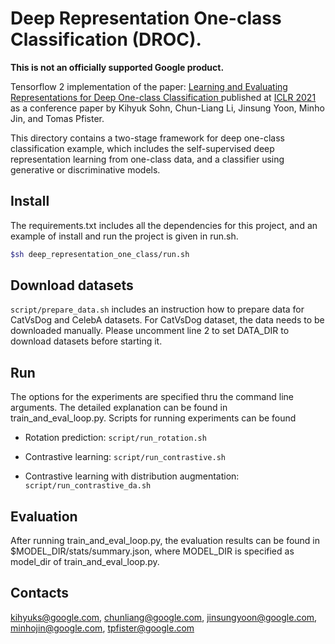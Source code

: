 # Deep Representation One-class Classification (DROC).

**This is not an officially supported Google product.**

Tensorflow 2 implementation of the paper: [
Learning and Evaluating Representations for Deep One-class Classification
](https://openreview.net/forum?id=HCSgyPUfeDj) published at
[ICLR 2021](https://iclr.cc/) as a conference paper
by Kihyuk Sohn, Chun-Liang Li, Jinsung Yoon, Minho Jin, and Tomas Pfister.

This directory contains a two-stage framework for deep one-class classification
example, which includes the self-supervised deep representation learning from
one-class data, and a classifier using generative or discriminative models.

## Install

The requirements.txt includes all the dependencies for this project, and an
example of install and run the project is given in run.sh.

```bash
$sh deep_representation_one_class/run.sh
```

## Download datasets

`script/prepare_data.sh` includes an instruction how to prepare data for
CatVsDog and CelebA datasets. For CatVsDog dataset, the data needs to be
downloaded manually. Please uncomment line 2 to set DATA_DIR to download
datasets before starting it.

## Run

The options for the experiments are specified thru the command line arguments.
The detailed explanation can be found in train_and_eval_loop.py. Scripts for
running experiments can be found

-   Rotation prediction: `script/run_rotation.sh`

-   Contrastive learning: `script/run_contrastive.sh`

-   Contrastive learning with distribution augmentation:
    `script/run_contrastive_da.sh`

## Evaluation

After running train_and_eval_loop.py, the evaluation results can be found in
$MODEL_DIR/stats/summary.json, where MODEL_DIR is specified as model_dir of
train_and_eval_loop.py.

## Contacts

kihyuks@google.com, chunliang@google.com, jinsungyoon@google.com,
minhojin@google.com, tpfister@google.com
